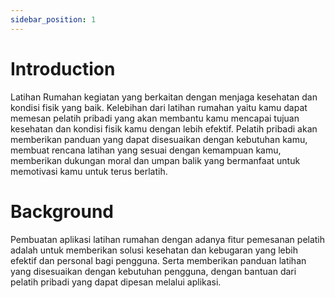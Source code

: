 ```yaml
---
sidebar_position: 1
---
```


# Introduction

Latihan Rumahan kegiatan yang berkaitan dengan menjaga kesehatan dan kondisi fisik yang baik. Kelebihan dari latihan rumahan yaitu kamu dapat memesan pelatih pribadi yang akan membantu kamu mencapai tujuan kesehatan dan kondisi fisik kamu dengan lebih efektif. Pelatih pribadi akan memberikan panduan yang dapat disesuaikan dengan kebutuhan kamu, membuat rencana latihan yang sesuai dengan kemampuan kamu, memberikan dukungan moral dan umpan balik yang bermanfaat untuk memotivasi kamu untuk terus berlatih.

# Background

Pembuatan aplikasi latihan rumahan dengan adanya fitur pemesanan pelatih adalah untuk memberikan solusi kesehatan dan kebugaran yang lebih efektif dan personal bagi pengguna. Serta memberikan panduan latihan yang disesuaikan dengan kebutuhan pengguna, dengan bantuan dari pelatih pribadi yang dapat dipesan melalui aplikasi.